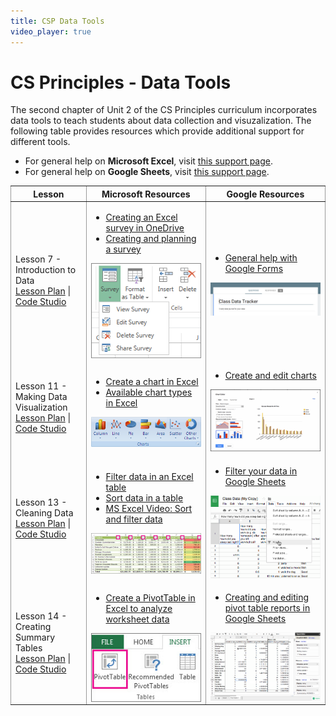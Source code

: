 ```yaml
---
title: CSP Data Tools
video_player: true
---
```


# CS Principles - Data Tools

The second chapter of Unit 2 of the CS Principles curriculum incorporates data tools to teach students about data collection and visuzalization. The following table provides resources which provide additional support for different tools.

* For general help on **Microsoft Excel**, visit <a href="https://support.office.com/en-us/excel" target="_blank">this support page</a>.
* For general help on **Google Sheets**, visit <a href="https://support.google.com/docs/?hl=en#topic=2811806" target="_blank">this support page</a>.

<style>
  .centertext {
    text-align: center;
  }
</style>
<table cellpadding="10">
	<colgroup>
		<col width="24%" style="border:1px solid #999999;">
		<col width="38%" style="border:1px solid #999999;">
		<col width="38%" style="border:1px solid #999999;">
	</colgroup>
	<thead>
		<tr>
			<th class="centertext">Lesson</th>
			<th class="centertext">Microsoft Resources</th>
			<th class="centertext">Google Resources</th>
		</tr>
	</thead>
	<tbody>
		<tr>
			<td>
				Lesson 7 - Introduction to Data<br>
				<a href="hhttps://curriculum.code.org/csp/unit2/7" target="_blank">Lesson Plan</a> | 
				<a href="https://studio.code.org/s/csp2-2019/lesson/7/puzzle/1" target="_blank">Code Studio</a>
			</td>
			<td>
				<ul>
					<li>
						<a href="https://support.office.com/en-us/article/Surveys-in-Excel-hosted-online-5fafd054-19f8-474c-97ec-b606fcda0ff9" target="_blank">
							Creating an Excel survey in OneDrive
						</a>
					</li>
					<li>
						<a href="https://support.office.com/en-us/article/Create-a-survey-ea52a787-822e-4f7e-b5ed-77bb14df3aba" target="_blank">
							Creating and planning a survey
						</a>
					</li>
				</ul>
				<img src="images/excel-survey.png" style="display:block; margin-left:auto; margin-right:auto;">
			</td>
			<td>
				<ul>
					<li>
						<a href="https://support.google.com/docs/topic/6063584?hl=en&ref_topic=1360904" target="_blank">
							General help with Google Forms
						</a>
					</li>
				</ul>
				<img src="images/google-form.png" width="100%">
			</td>
		</tr>
		<tr>
			<td>
				Lesson 11 - Making Data Visualization<br>
				<a href="https://curriculum.code.org/csp/unit2/11/" target="_blank">Lesson Plan</a> | 
				<a href="https://studio.code.org/s/csp2-2019/lesson/11/puzzle/1" target="_blank">Code Studio</a>
			</td>
			<td>
				<ul>
					<li>
						<a href="https://support.office.com/en-us/article/Create-a-chart-in-Excel-2016-for-Windows-cd131b77-79c7-4537-a438-8db20cea84c0" target="_blank">
							Create a chart in Excel
						</a>
					</li>
					<li>
						<a href="https://support.office.com/en-us/article/Available-chart-types-in-Office-2016-for-Windows-009130aa-04ce-498f-a934-b8917f2365b3" target="_blank">
							Available chart types in Excel
						</a>
					</li>
				</ul>
				<img src="images/excel-charts.gif" style="display:block; margin-left:auto; margin-right:auto;">
			</td>
			<td>
				<ul>
					<li>
						<a href="https://support.google.com/docs/topic/1361474?hl=en&ref_topic=2811806" target="_blank">
							Create and edit charts
						</a>
					</li>
				</ul>
				<img src="images/sheets-chart-editor.gif" width="100%">
			</td>
		</tr>
		<tr>
			<td>
				Lesson 13 - Cleaning Data<br>
				<a href="https://curriculum.code.org/csp/unit2/13" target="_blank">Lesson Plan</a> | 
				<a href="https://studio.code.org/s/csp2-2019/lesson/13/puzzle/1" target="_blank">Code Studio</a>
			</td>
			<td>
				<ul>
					<li>
						<a href="https://support.office.com/en-us/article/Filter-data-in-an-Excel-table-7D8E9739-2898-4BFE-9D0F-C6204E6E5C8A" target="_blank">
							Filter data in an Excel table
						</a>
					</li>
					<li>
						<a href="https://support.office.com/en-us/article/Sort-data-in-a-range-or-table-F92F26C6-470D-4B09-A0E9-E5C3B60A8A7A" target="_blank">
							Sort data in a table
						</a>
					</li>
					<li>
						<a href="https://support.office.com/en-us/article/Sort-and-filter-data-FFB9FCB0-B9CB-48BF-A15C-8BEC9FD3A472" target="_blank">
							MS Excel Video: Sort and filter data
						</a>
					</li>
				</ul>
				<img src="images/excel-filter.jpg" style="display:block; margin-left:auto; margin-right:auto;" width="100%">
			</td>
			<td>
				<ul>
					<li>
						<a href="https://support.google.com/docs/answer/3540681?hl=en&ref_topic=1361472" target="_blank">
							Filter your data in Google Sheets
						</a>
					</li>
				</ul>
				<img src="images/sheets-filter.png" width="100%">
			</td>
		</tr>
		<tr>
			<td>
				Lesson 14 - Creating Summary Tables<br>
				<a href="https://curriculum.code.org/csp/unit2/14" target="_blank">Lesson Plan</a> | 
				<a href="https://studio.code.org/s/csp2-2019/lesson/14/puzzle/1" target="_blank">Code Studio</a>
			</td>
			<td>
				<ul>
					<li>
						<a href="https://support.office.com/en-us/article/Create-a-PivotTable-in-Excel-2016-to-analyze-worksheet-data-c875f798-78cf-49a2-9f79-c842dcdd2869" target="_blank">
							Create a PivotTable in Excel to analyze worksheet data
						</a>
					</li>
				</ul>
				<img src="images/excel-pivot-table.jpg" style="display:block; margin-left:auto; margin-right:auto;">
			</td>
			<td>
				<ul>
					<li>
						<a href="https://support.google.com/docs/answer/1272898?hl=en&ref_topic=1258755&rd=1">
							Creating and editing pivot table reports in Google Sheets
						</a>
					</li>
				</ul>
				<img src="images/sheets-pivot-table.png" width="100%">
			</td>
		</tr>
	</tbody>
</table>
